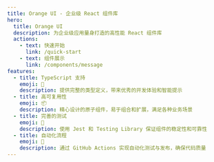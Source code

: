 ```yaml
---
title: Orange UI - 企业级 React 组件库
hero:
  title: Orange UI
  description: 为企业级应用量身打造的高性能 React 组件库
  actions:
    - text: 快速开始
      link: /quick-start
    - text: 组件展示
      link: /components/message
features:
  - title: TypeScript 支持
    emoji: 🚀
    description: 提供完整的类型定义，带来优秀的开发体验和智能提示
  - title: 高可复用性
    emoji: 📦
    description: 精心设计的原子组件，易于组合和扩展，满足各种业务场景
  - title: 完善的测试
    emoji: 🧪
    description: 使用 Jest 和 Testing Library 保证组件的稳定性和可靠性
  - title: 自动化流程
    emoji: 🔄
    description: 通过 GitHub Actions 实现自动化测试与发布，确保代码质量
---
```


<!-- ---
title: 首页
order: 0
---

# 首页

**为企业级应用量身打造的高性能 React 组件库**

Orange UI 是一套基于 React 和 TypeScript 的现代化组件库，提供丰富的组件和工具，帮助开发者快速构建高质量的 Web 应用。

## 核心特性

<div style={{ display: 'grid', gridTemplateColumns: 'repeat(auto-fit, minmax(280px, 1fr))', gap: '16px', margin: '24px 0' }}>

### 🚀 TypeScript 支持
提供完整的类型定义，带来优秀的开发体验和智能提示

### 📦 高可复用性
精心设计的原子组件，易于组合和扩展，满足各种业务场景

### 🧪 完善的测试
使用 Jest 和 Testing Library 保证组件的稳定性和可靠性

### 🔄 自动化流程
通过 GitHub Actions 实现自动化测试与发布，确保代码质量




## 下一步

- 📖 [介绍](/introduce) - 了解设计理念和技术栈
- 🚀 [快速开始](/quick-start) - 详细的安装和使用指南
- 🎨 [组件展示](/components) - 浏览所有可用组件

## 浏览器支持

- Chrome >= 60
- Firefox >= 60
- Safari >= 12
- Edge >= 79 -->

